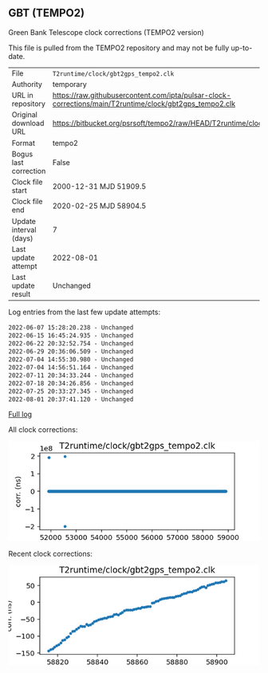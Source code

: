 
## GBT (TEMPO2)

Green Bank Telescope clock corrections (TEMPO2 version)

This file is pulled from the TEMPO2 repository and may not be fully up-to-date.

|     |     |
|:--- |:--- |
| File | `T2runtime/clock/gbt2gps_tempo2.clk` |
| Authority | temporary |
| URL in repository | <https://raw.githubusercontent.com/ipta/pulsar-clock-corrections/main/T2runtime/clock/gbt2gps_tempo2.clk> |
| Original download URL | <https://bitbucket.org/psrsoft/tempo2/raw/HEAD/T2runtime/clock/gbt2gps.clk> |
| Format | tempo2 |
| Bogus last correction | False |
| Clock file start | 2000-12-31 MJD 51909.5 |
| Clock file end | 2020-02-25 MJD 58904.5 |
| Update interval (days) | 7 |
| Last update attempt | 2022-08-01 |
| Last update result | Unchanged |

Log entries from the last few update attempts:
```
2022-06-07 15:28:20.238 - Unchanged
2022-06-15 16:45:24.935 - Unchanged
2022-06-22 20:32:52.754 - Unchanged
2022-06-29 20:36:06.509 - Unchanged
2022-07-04 14:55:30.980 - Unchanged
2022-07-04 14:56:51.164 - Unchanged
2022-07-11 20:34:33.244 - Unchanged
2022-07-18 20:34:26.856 - Unchanged
2022-07-25 20:33:27.345 - Unchanged
2022-08-01 20:37:41.120 - Unchanged
```
[Full log](https://raw.githubusercontent.com/ipta/pulsar-clock-corrections/main/log/T2runtime/clock/gbt2gps_tempo2.clk.log)


All clock corrections:

![plot of all clock corrections](gbt2gps_tempo2.clk.png "All corrections")

Recent clock corrections:

![plot of recent clock corrections](gbt2gps_tempo2.clk.short.png "Recent corrections")

